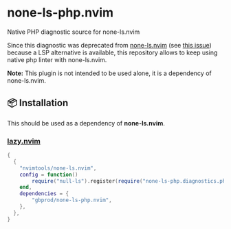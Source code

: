 # none-ls-php.nvim

Native PHP diagnostic source for none-ls.nvim

Since this diagnostic was deprecated from [none-ls.nvim](https://github.com/nvimtools/none-ls.nvim)
(see [this issue](https://github.com/nvimtools/none-ls.nvim/issues/58)) because a LSP alternative is available,
this repository allows to keep using native php linter with none-ls.nvim.

**Note:** This plugin is not intended to be used alone, it is a dependency of none-ls.nvim.

## 📦 Installation

This should be used as a dependency of **none-ls.nvim**.

### [lazy.nvim](https://github.com/folke/lazy.nvim)

```lua
{
  {
    "nvimtools/none-ls.nvim",
    config = function()
        require("null-ls").register(require("none-ls-php.diagnostics.php"))
    end,
    dependencies = {
        "gbprod/none-ls-php.nvim",
    },
  },
}
```
